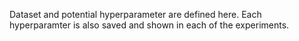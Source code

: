 Dataset and potential hyperparameter are defined here.
Each hyperparamter is also saved and shown in each of the 
experiments.